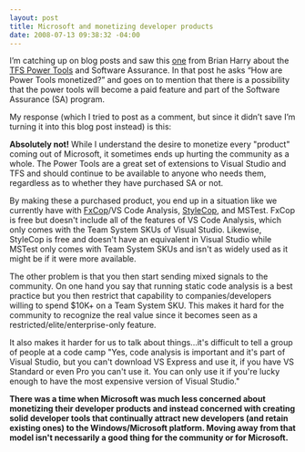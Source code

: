 ```yaml
---
layout: post
title: Microsoft and monetizing developer products
date: 2008-07-13 09:38:32 -04:00
---
```


I’m catching up on blog posts and saw this [one](http://blogs.msdn.com/bharry/archive/2008/07/05/power-tools-and-software-assurance.aspx) from Brian Harry about the [TFS Power Tools](http://msdn.microsoft.com/en-us/vs2005/aa718351.aspx) and Software Assurance. In that post he asks “How are Power Tools monetized?” and goes on to mention that there is a possibility that the power tools will become a paid feature and part of the Software Assurance (SA) program.

My response (which I tried to post as a comment, but since it didn’t save I’m turning it into this blog post instead) is this:

**Absolutely not!** While I understand the desire to monetize every "product" coming out of Microsoft, it sometimes ends up hurting the community as a whole. The Power Tools are a great set of extensions to Visual Studio and TFS and should continue to be available to anyone who needs them, regardless as to whether they have purchased SA or not. 

By making these a purchased product, you end up in a situation like we currently have with [FxCop](http://msdn.microsoft.com/en-us/library/bb429476(VS.80).aspx)/VS Code Analysis, [StyleCop](http://code.msdn.microsoft.com/sourceanalysis), and MSTest. FxCop is free but doesn't include all of the features of VS Code Analysis, which only comes with the Team System SKUs of Visual Studio. Likewise, StyleCop is free and doesn't have an equivalent in Visual Studio while MSTest only comes with Team System SKUs and isn't as widely used as it might be if it were more available. 

The other problem is that you then start sending mixed signals to the community. On one hand you say that running static code analysis is a best practice but you then restrict that capability to companies/developers willing to spend $10K+ on a Team System SKU. This makes it hard for the community to recognize the real value since it becomes seen as a restricted/elite/enterprise-only feature. 

It also makes it harder for us to talk about things...it's difficult to tell a group of people at a code camp "Yes, code analysis is important and it's part of Visual Studio, but you can't download VS Express and use it, if you have VS Standard or even Pro you can't use it. You can only use it if you're lucky enough to have the most expensive version of Visual Studio." 

**There was a time when Microsoft was much less concerned about monetizing their developer products and instead concerned with creating solid developer tools that continually attract new developers (and retain existing ones) to the Windows/Microsoft platform. Moving away from that model isn't necessarily a good thing for the community or for Microsoft.**
